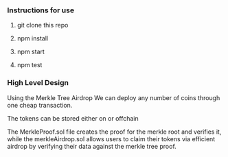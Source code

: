 ### Instructions for use

1. git clone this repo  

2. npm install

3. npm start

4. npm test



### High Level Design

Using the Merkle Tree Airdrop We can deploy any number of coins through one cheap transaction.

The tokens can be stored either on or offchain

The MerkleProof.sol file creates the proof for the merkle root and verifies it, while the merkleAirdrop.sol
allows users to claim their tokens via efficient airdrop by verifying their data against the merkle tree proof.
